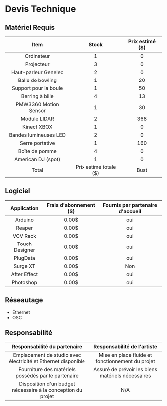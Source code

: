 # Devis Technique

## Matériel Requis
| Item                    | Stock    | Prix estimé ($) |
| :----------------------:| :------: |  :-----------:  |
| Ordinateur              |  1       |  0              |
| Projecteur              |  3       |  0              |
| Haut-parleur Genelec    |  2       |  0              |
| Balle de bowling        |  1       |  20             |
| Support pour la boule   |  1       |  50             |
| Berring à bille         |  4       |  13             |
| PMW3360 Motion Sensor   |  1       |  30             |
| Module LIDAR            |  2       |  368            |
| Kinect XBOX             |  1       |  0              |
| Bandes lumineuses LED   |  2       |  0              |
| Serre portative         |  1       |  160            |
| Boîte de pomme          |  4       |  0              |
| American DJ (spot)      |  1       |  0              |
|  Total       | Prix estimé totale ($)  |  Bust       |


## Logiciel
| Application              |  Frais d'abonnement  ($)  |  Fournis par partenaire d'accueil  |
|  :--------------------:  |  :---------------------:  |  :-------------------------------: |
|  Arduino                 |  0.00$                    |  oui  |
|  Reaper                  |  0.00$                    |  oui  |
|  VCV Rack                |  0.00$                    |  oui  |
|  Touch Designer          |  0.00$                    |  oui  |
|  PlugData                |  0.00$                    |  oui  |
|  Surge XT                |  0.00$                    |  Non  |
|  After Effect            |  0.00$                    |  oui  |
|  Photoshop               |  0.00$                    |  oui  |



## Réseautage
-  Ethernet
-  OSC
## Responsabilité
|  Responsabilité du partenaire |  Responsabilité de l'artiste  |
|  :--------------------------: |  :--------------------------: |
|  Emplacement de studio avec électricité et Ethernet disponible  |  Mise en place fluide et fonctionnement du projet|
|  Fourniture des matériels possédés par le partenaire  |  Assuré de prévoir les biens matériels nécessaires  |
|  Disposition d'un budget nécessaire à la conception du projet  |  N/A  |

 <!-- ## Référence * [Devis technique](https://tim-montmorency.com/582523-gestion/#/contenus/3_planification/50_devis_technique/) -->
